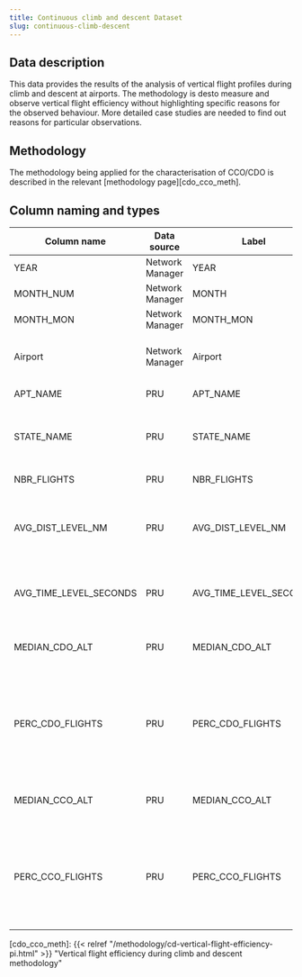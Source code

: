 ```yaml
---
title: Continuous climb and descent Dataset
slug: continuous-climb-descent
---
```


## Data description
This data provides the results of the analysis of vertical flight profiles
during climb and descent at airports.
The methodology is desto measure and observe vertical flight efficiency
without highlighting specific reasons for the observed behaviour.
More detailed case studies are needed to find out reasons for particular
observations.

## Methodology

The methodology being applied for the characterisation of CCO/CDO is described
in the relevant [methodology page][cdo_cco_meth].


## Column naming and types

| Column name            | Data source     | Label                  | Column description                                                                         | Example  |
|------------------------|-----------------|------------------------|--------------------------------------------------------------------------------------------|----------|
| YEAR                   | Network Manager | YEAR                   | Reference year                                                                             | 2014     |
| MONTH_NUM              | Network Manager | MONTH                  | Month (numeric)                                                                            | 1        |
| MONTH_MON              | Network Manager | MONTH_MON              | Month (3-letter code)                                                                      | JAN      |
| Airport                | Network Manager | Airport                | ICAO 4-letter airport designator                                                           | EBBR     |
| APT_NAME               | PRU             | APT_NAME               | Airport name                                                                               | Brussels |
| STATE_NAME             | PRU             | STATE_NAME             | Name of the country in which the airport is located                                        | Belgium  |
| NBR_FLIGHTS            | PRU             | NBR_FLIGHTS            | Number of flights                                                                          | 4523     |
| AVG_DIST_LEVEL_NM      | PRU             | AVG_DIST_LEVEL_NM      | Average distance flown level per flight in Nautical miles                                  | 2.6      |
| AVG_TIME_LEVEL_SECONDS | PRU             | AVG_TIME_LEVEL_SECONDS | Average time flown level per flight in seconds                                             | 1.4      |
| MEDIAN_CDO_ALT         | PRU             | MEDIAN_CDO_ALT         | Median CDO altitude in feet                                                                | 7290     |
| PERC_CDO_FLIGHTS       | PRU             | PERC_CDO_FLIGHTS       | Percentage of flights that are considered CDO (and don't have any considered level flight) | 75.6%    |
| MEDIAN_CCO_ALT         | PRU             | MEDIAN_CCO_ALT         | Median CCO altitude in feet                                                                | 7290     |
| PERC_CCO_FLIGHTS       | PRU             | PERC_CCO_FLIGHTS       | Percentage of flights that are considered CCO (and don't have any considered level flight) | 75.6%    |


[cdo_cco_meth]: {{< relref "/methodology/cd-vertical-flight-efficiency-pi.html" >}} "Vertical flight efficiency during climb and descent methodology"
